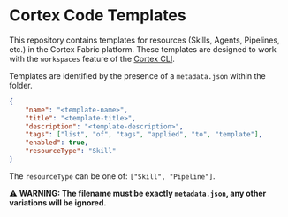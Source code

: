 # Cortex Code Templates

This repository contains templates for resources (Skills, Agents, Pipelines, etc.) in the Cortex Fabric platform. These
templates are designed to work with the `workspaces` feature of the [Cortex CLI](https://github.com/CognitiveScale/cortex-cli).

Templates are identified by the presence of a `metadata.json` within the folder.

```json
{
    "name": "<template-name>",
    "title": "<template-title>",
    "description": "<template-description>",
    "tags": ["list", "of", "tags", "applied", "to", "template"],
    "enabled": true,
    "resourceType": "Skill"
}
```

The `resourceType` can be one of: `["Skill", "Pipeline"]`.

:warning: **WARNING: The filename must be exactly `metadata.json`, any other variations will be ignored.**
